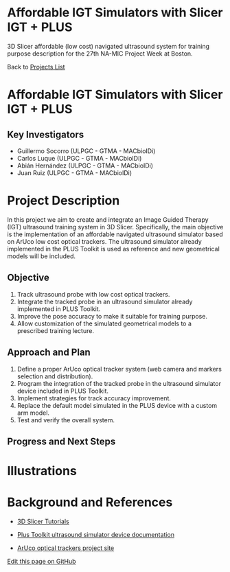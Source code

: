 # Affordable IGT Simulators with Slicer IGT + PLUS
3D Slicer affordable (low cost) navigated ultrasound system for training purpose description for the 27th NA-MIC Project Week at Boston.

Back to [Projects List](../../FIXME.md#ProjectsList)

# Affordable IGT Simulators with Slicer IGT + PLUS
## Key Investigators

- Guillermo Socorro (ULPGC - GTMA - MACbioIDi)
- Carlos Luque (ULPGC - GTMA - MACbioIDi)
- Abián Hernández (ULPGC - GTMA - MACbioIDi)
- Juan Ruiz (ULPGC - GTMA - MACbioIDi)

# Project Description

<!-- Presentation: https://medtec4susdev.github.io/FIXME -->

In this project we aim to create and integrate an Image Guided Therapy (IGT) ultrasound training system in 3D Slicer. Specifically, the main objective is the implementation of an affordable navigated ultrasound simulator based on ArUco low cost optical trackers. The ultrasound simulator already implemented in the PLUS Toolkit is used as reference and new geometrical models will be included.

## Objective

1. Track ultrasound probe with low cost optical trackers.
2. Integrate the tracked probe in an ultrasound simulator already implemented in PLUS Toolkit.
3. Improve the pose accuracy to make it suitable for training purpose.
4. Allow customization of the simulated geometrical models to a prescribed training lecture.

## Approach and Plan

1. Define a proper ArUco optical tracker system (web camera and markers selection and distribution).
2. Program the integration of the tracked probe in the ultrasound simulator device included in PLUS Toolkit. 
3. Implement strategies for track accuracy improvement.
4. Replace the default model simulated in the PLUS device with a custom arm model.
5. Test and verify the overall system.

## Progress and Next Steps

<!--Describe progress and next steps in a few bullet points as you are making progress.-->

# Illustrations

<!--Add pictures and links to videos that demonstrate what has been accomplished.-->

<!--img src="https://github.com/medtec4susdev/FIXME.jpg" width="340" height="120"-->

# Background and References

<!--Use this space for information that may help people better understand your project, like links to papers, source code, or data.-->

+ [3D Slicer Tutorials](http://www.slicer.org/wiki/Documentation/4.8/Training)

+ [Plus Toolkit ultrasound simulator device documentation](http://perk-software.cs.queensu.ca/plus/doc/nightly/user/DeviceUsSimulator.html)

+ [ArUco optical trackers project site](http://www.uco.es/investiga/grupos/ava/node/26)

<!--Link for editing page when displayed in GitHub pages-->
<a href="https://github.com/NA-MIC/ProjectWeek/edit/master/PW27_2018_Boston/Projects/FIXME.md">Edit this page on GitHub</a>
